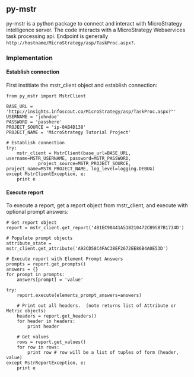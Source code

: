 ## py-mstr

py-mstr is a python package to connect and interact with MicroStrategy intelligence server. The code interacts with a MicroStrategy Webservices task processing api. Endpoint is generally `http://hostname/MicroStrategy/asp/TaskProc.aspx?`.


### Implementation 

#### Establish connection

First institiate the mstr_client object and establish connection:

    from py_mstr import MstrClient
   
    BASE_URL = 'http://insights.infoscout.co/MicroStrategy/asp/TaskProc.aspx?"'
    USERNAME = 'johndoe'
    PASSWORD = 'passhere'
    PROJECT_SOURCE = 'ip-0AB4D138'
    PROJECT_NAME = 'MicroStrategy Tutorial Project'
   
    # Establish connection
    try:
        mstr_client = MstrClient(base_url=BASE_URL, username=MSTR_USERNAME, password=MSTR_PASSWORD,
                project_source=MSTR_PROJECT_SOURCE, project_name=MSTR_PROJECT_NAME, log_level=logging.DEBUG)
    except MstrClientException, e:
        print e 
   

#### Execute report

To execute a report, get a report object from mstr_client, and execute with optional prompt answers:
    
    # Get report object 
    report = mstr_client.get_report('481EC98441A518210472CB95B7B1734D')
    
    # Populate prompt objects
    attribute_state = mstr_client.get_attribute('A92CD58C4FAC38EF2672EE86B4A0E53D')
    
    # Execute report with Element Prompt Answers
    prompts = report.get_prompts()
    answers = {}
    for prompt in prompts:
        answers[prompt] = 'value'
    
    try:
        report.execute(elements_prompt_answers=answers)
        
        # Print out all headers.  (note returns list of Attribute or Metric objects)
        headers = report.get_headers()
        for header in headers:
            print header
        
        # Get values
        rows = report.get_values() 
        for row in rows:
            print row # row will be a list of tuples of form (header, value)
    except MstrReportException, e:
        print e
    